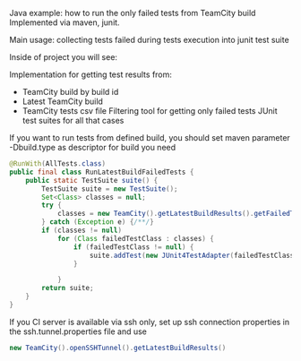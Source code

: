 Java example: how to run the only failed tests from TeamCity build
Implemented via maven, junit.

Main usage: collecting tests failed during tests execution into junit test suite

Inside of project you will see:

Implementation for getting test results from:
 * TeamCity build by build id
 * Latest TeamCity build
 * TeamCity tests csv file
Filtering tool for getting only failed tests
JUnit test suites for all that cases

If you want to run tests from defined build, you should set maven parameter -Dbuild.type as descriptor for build you need

```java
@RunWith(AllTests.class)
public final class RunLatestBuildFailedTests {
    public static TestSuite suite() {
        TestSuite suite = new TestSuite();
        Set<Class> classes = null;
        try {
            classes = new TeamCity().getLatestBuildResults().getFailedTestClasses();
        } catch (Exception e) {/**/}
        if (classes != null)
            for (Class failedTestClass : classes) {
                if (failedTestClass != null) {
                    suite.addTest(new JUnit4TestAdapter(failedTestClass));
                }

            }
        return suite;
    }
}
```
If you CI server is available via ssh only, set up ssh connection properties in the  ssh.tunnel.properties file and use

```java
new TeamCity().openSSHTunnel().getLatestBuildResults()
```